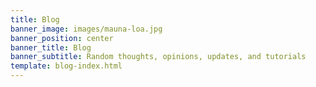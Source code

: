 ```yaml
---
title: Blog
banner_image: images/mauna-loa.jpg
banner_position: center
banner_title: Blog
banner_subtitle: Random thoughts, opinions, updates, and tutorials
template: blog-index.html
---
```


<!--
Source code for generating the blog index is in _templates/blog-index.html
because it requires access to the rendered HTML content of the posts to
generate the little summaries. These only get rendered after the Markdown
templates are rendered so it can't live here in the Markdown source.
-->
